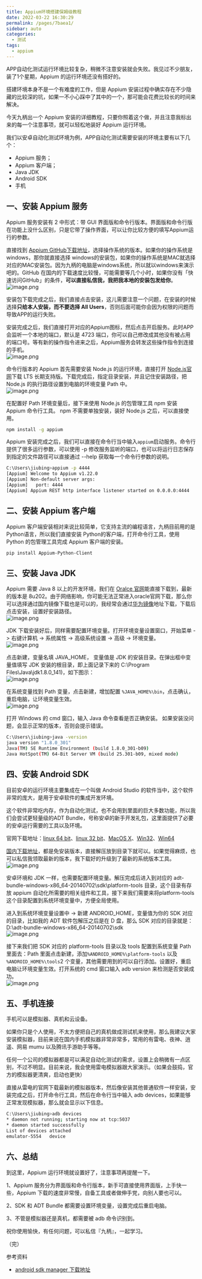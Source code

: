 ```yaml
---
title: Appium环境搭建保姆级教程
date: 2022-03-22 16:30:29
permalink: /pages/7baea1/
sidebar: auto
categories:
  - 测试
tags:
  - appium
---
```

APP自动化测试运行环境比较复杂，稍微不注意安装就会失败。我见过不少朋友，装了1个星期，Appium 的运行环境还没有搭好的。

搭建环境本身不是一个有难度的工作，但是 Appium 安装过程中确实存在不少隐藏的比较深的坑，如果一不小心踩中了其中的一个，那可能会花费比较长的时间来解决。

今天九柄出一个 Appium 安装的详细教程，只要你照着这个做，并且注意我标出来的每一个注意事项，就可以轻松地装好 Appium 运行环境。

我们以安卓自动化测试环境为例，APP自动化测试需要安装的环境主要有以下几个：

- Appium 服务；
- Appium 客户端；
- Java JDK
-  Android SDK
- 手机

<a name="P38g0"></a>
## 一、安装 Appium 服务

Appium 服务安装有 2 中形式：带 GUI 界面版和命令行版本。界面版和命令行版在功能上没什么区别，只是它带了操作界面，可以让你比较方便的填写Appium运行的参数。

直接找到 [Appium GitHub下载地址](https://github.com/appium/appium-desktop/releases)，选择操作系统的版本。如果你的操作系统是windows，那你就直接选择 windows的安装包，如果你的操作系统是MAC就选择对应的MAC安装包。因为九柄的电脑是windows系统，所以就以windows来演示吧的。GitHub 在国内的下载速度比较慢，可能需要等几个小时，如果你没有「快速访问GitHub」的条件，**可以直接私信我，我把我本地的安装包发给你**。<br />![image.png](https://cdn.nlark.com/yuque/0/2022/png/104618/1645884630717-d327422a-7bb8-4caa-be98-857a2253f798.png#clientId=ub0587c14-b074-4&crop=0&crop=0&crop=1&crop=1&from=paste&id=u30b2ea4f&margin=%5Bobject%20Object%5D&name=image.png&originHeight=731&originWidth=1053&originalType=binary&ratio=1&rotation=0&showTitle=true&size=69972&status=done&style=shadow&taskId=u76e9c239-530c-4d41-a79d-57ac9919d66&title=Appium%20%E4%B8%8B%E8%BD%BD%E7%95%8C%E9%9D%A2 "Appium 下载界面")

安装包下载完成之后，我们直接点击安装，这儿需要注意一个问题，在安装的时候选择**只给本人安装，而不要选择 All Users**，否则后面可能你会因为权限的问题而导致APP的运行失败。

安装完成之后，我们直接打开对应的Appium图标，然后点击开启服务。此时APP会监听一个本地的端口，默认是 4723 端口，你可以自己修改成其他没有被占用的端口号。等有新的操作指令进来之后，Appium服务会转发这些操作指令到连接的手机。<br />![image.png](https://cdn.nlark.com/yuque/0/2022/png/104618/1645887570481-b592b5f4-22ca-4144-bd11-2a07d91ed38a.png#clientId=ub0587c14-b074-4&crop=0&crop=0&crop=1&crop=1&from=paste&height=371&id=uaf4c5b3f&margin=%5Bobject%20Object%5D&name=image.png&originHeight=371&originWidth=794&originalType=binary&ratio=1&rotation=0&showTitle=true&size=28921&status=done&style=shadow&taskId=ub61236f2-0e1c-4985-923e-d30d1dd4a99&title=Appium%20%E5%90%AF%E5%8A%A8%E7%95%8C%E9%9D%A2&width=794 "Appium 启动界面")

命令行版本的 Appium 首先需要安装 Node.js 的运行环境，直接打开 [Node.js官网](https://nodejs.org/zh-cn/)下载 LTS 长期支持版。下载完成后，指定目录安装，并且记住安装路径，把 Node.js 的执行路径设置到电脑的环境变量 Path 中。<br />![image.png](https://cdn.nlark.com/yuque/0/2022/png/104618/1645887909695-47825aeb-333b-4b4c-87a2-90e9dab6b04e.png#clientId=ub0587c14-b074-4&crop=0&crop=0&crop=1&crop=1&from=paste&height=510&id=uf78950bd&margin=%5Bobject%20Object%5D&name=image.png&originHeight=510&originWidth=1061&originalType=binary&ratio=1&rotation=0&showTitle=true&size=75236&status=done&style=shadow&taskId=ubd6a1b19-ba66-4359-9d9f-457103cc97a&title=Node.js%20%E4%B8%8B%E8%BD%BD%E7%95%8C%E9%9D%A2&width=1061 "Node.js 下载界面")

在配置好 Path 环境变量后，接下来使用 Node.js 的包管理工具 npm 安装 Appium 命令行工具。 npm 不需要单独安装，装好 Node.js 之后，可以直接使用。
```bash
npm install -g appium
```

Appium 安装完成之后，我们可以直接在命令行当中输入`appium`启动服务。命令行提供了很多运行参数，可以使用 -p 修改服务监听的端口，也可以将运行日志保存到指定的文件路径可以直接通过 --help 获取每一个命令行参数的说明。
```bash
C:\Users\jiubing>appium -p 4444
[Appium] Welcome to Appium v1.22.0
[Appium] Non-default server args:
[Appium]   port: 4444
[Appium] Appium REST http interface listener started on 0.0.0.0:4444
```

<a name="fVEbG"></a>
## 二、安装 Appium 客户端

Appium 客户端安装相对来说比较简单，它支持主流的编程语言，九柄目前用的是Python语言，所以我们直接安装 Python的客户端，打开命令行工具，使用 Python 的包管理工具完成 Appium 客户端的安装。
```bash
pip install Appium-Python-Client
```

<a name="sfUBD"></a>
## 三、安装 Java JDK

Appium 需要 Java 8 以上的开发环境，我们在 [Oralce 官网](https://www.oracle.com/java/technologies/javase/javase8-archive-downloads.html)能直接下载到，最新的版本是 8u202。由于网络影响，你可能无法正常进入oracle官网下载，那么你可以选择通过国内镜像下载也是可以的，我经常会通过[华为镜像](https://mirrors.huaweicloud.com/java/jdk/8u202-b08/)地址下载，下载后点击安装，设置好安装路径。<br />![image.png](https://cdn.nlark.com/yuque/0/2022/png/104618/1645889729523-b42ec035-bf40-482c-a75f-f62eb726052f.png#clientId=uf8095ed9-fbcd-4&crop=0&crop=0&crop=1&crop=1&from=paste&height=345&id=ub472d777&margin=%5Bobject%20Object%5D&name=image.png&originHeight=345&originWidth=1178&originalType=binary&ratio=1&rotation=0&showTitle=true&size=51455&status=done&style=shadow&taskId=u86c0a184-3d0c-4fff-ac46-9f647700b9b&title=Java%20%E5%AE%98%E7%BD%91%E4%B8%8B%E8%BD%BD%E7%95%8C%E9%9D%A2&width=1178 "Java 官网下载界面")

JDK 下载安装好后，同样需要配置环境变量。打开环境变量设置窗口，开始菜单 -> 右键计算机 -> 系统属性 -> 高级系统设置 -> 高级  -> 环境变量。<br />![image.png](https://cdn.nlark.com/yuque/0/2022/png/104618/1645882039325-70606ccb-446b-4e87-b4de-897cc03aaca6.png#clientId=u462d509b-2ccd-4&crop=0&crop=0&crop=1&crop=1&from=paste&id=u8e2224c9&margin=%5Bobject%20Object%5D&name=image.png&originHeight=964&originWidth=973&originalType=url&ratio=1&rotation=0&showTitle=false&size=180644&status=done&style=shadow&taskId=u40d97767-56fb-4fd8-9d1b-f567aad6589&title=)

点击新建，变量名填 JAVA_HOME， 变量值是 JDK 的安装目录。在弹出框中变量值填写 JDK 安装的根目录，即上面记录下来的 C:\Program Files\Java\jdk1.8.0_141)，如下图示：<br />![image.png](https://cdn.nlark.com/yuque/0/2022/png/104618/1645882039510-28c35c70-27a0-4df8-aaa0-ee78d69e5e37.png#clientId=u462d509b-2ccd-4&crop=0&crop=0&crop=1&crop=1&from=paste&id=ua333b551&margin=%5Bobject%20Object%5D&name=image.png&originHeight=266&originWidth=1002&originalType=url&ratio=1&rotation=0&showTitle=false&size=44248&status=done&style=shadow&taskId=u85c1411b-ec3a-48a7-bd8f-0f9e3afa694&title=)

在系统变量找到 Path 变量，点击新建，增加配置 `%JAVA_HOME%\bin`，点击确认，重启电脑，让环境变量生效。<br />![image.png](https://cdn.nlark.com/yuque/0/2022/png/104618/1645891044356-8070f517-faa2-483e-b316-c7ec326a678f.png#clientId=u0ed8891e-84da-4&crop=0&crop=0&crop=1&crop=1&from=paste&height=346&id=ucda1e72e&margin=%5Bobject%20Object%5D&name=image.png&originHeight=346&originWidth=912&originalType=binary&ratio=1&rotation=0&showTitle=false&size=168092&status=done&style=shadow&taskId=u1e394fd3-c068-4186-96ff-1e0a38aab91&title=&width=912)

打开 Windows 的 cmd 窗口，输入 Java 命令查看是否正确安装。 如果安装没问题，会显示正常的版本，否则会提示错误。
```bash
C:\Users\jiubing>java -version
java version "1.8.0_301"
Java(TM) SE Runtime Environment (build 1.8.0_301-b09)
Java HotSpot(TM) 64-Bit Server VM (build 25.301-b09, mixed mode)
```

<a name="B2Ezy"></a>
## 四、安装 Android SDK

目前安卓的运行环境主要集成在一个叫做 Android Studio 的软件当中，这个软件非常的庞大，是用于安卓软件的集成开发环境。

这个软件非常吃内存，作为自动化测试，也不会用到里面的巨大多数功能，所以我们会尝试更轻量级的ADT Bundle，号称安卓的新手开发礼包，这里面提供了必要的安卓运行需要的工具以及环境。

官网下载地址：[linux 64 bit]()、[linux 32 bit](http://dl.google.com/android/adt/adt-bundle-linux-x86-20140702.zip)、[MacOS X](http://dl.google.com/android/adt/adt-bundle-mac-x86_64-20140702.zip)、[Win32](http://dl.google.com/android/adt/adt-bundle-windows-x86-20140702.zip)、[Win64](http://dl.google.com/android/adt/adt-bundle-windows-x86_64-20140702.zip)

[国内下载地址](https://www.androiddevtools.cn/)，都是免安装版本，直接解压放到目录下就可以。如果觉得麻烦，也可以私信我领取最新的版本，我下载好的升级到了最新的系统版本工具。![image.png](https://cdn.nlark.com/yuque/0/2022/png/104618/1645891863328-ca902a90-e598-4f3f-a145-71f46029bce7.png#clientId=u0ed8891e-84da-4&crop=0&crop=0&crop=1&crop=1&from=paste&height=269&id=uca57c525&margin=%5Bobject%20Object%5D&name=image.png&originHeight=269&originWidth=943&originalType=binary&ratio=1&rotation=0&showTitle=true&size=42877&status=done&style=shadow&taskId=u8e0deb95-7023-4a8c-acfa-844119b5d3f&title=ADT%20Bundle%20%E4%B8%8B%E8%BD%BD%E7%95%8C%E9%9D%A2&width=943 "ADT Bundle 下载界面")

安卓环境和 JDK 一样，也需要配置环境变量。解压完成后进入到对应的 adt-bundle-windows-x86_64-20140702\sdk\platform-tools 目录，这个目录有存放 appium 自动化所需要的相关组件和工具，接下来我们需要来将platform-tools这个目录配置到系统环境变量中，方便全局使用。

进入到系统环境变量设置中 -> 新建 ANDROID_HOME，变量值为你的 SDK 对应的目录，比如我的 ADT 软件包解压之后是在 D 盘，那么 SDK 对应的目录就是：D:\adt-bundle-windows-x86_64-20140702\sdk<br />![image.png](https://cdn.nlark.com/yuque/0/2022/png/104618/1645882041077-a44f7b5a-939e-44c3-a56d-3941c90e16cc.png#clientId=u462d509b-2ccd-4&crop=0&crop=0&crop=1&crop=1&from=paste&id=DWHDg&margin=%5Bobject%20Object%5D&name=image.png&originHeight=264&originWidth=1005&originalType=url&ratio=1&rotation=0&showTitle=false&size=43591&status=done&style=shadow&taskId=uff08bbe1-62bc-42c8-8980-0abe056cc26&title=)

接下来我们把 SDK 对应的 platform-tools 目录以及 tools 配置到系统变量 Path 里面去：Path 里面点击新建，添加`%ANDROID_HOME%\platform-tools` 以及 `%ANDROID_HOME%\tools`2 个变量，其他需要用到的可以自行添加。设置好，重启电脑让环境变量生效。打开系统的 cmd 窗口输入 adb version 来检测是否安装成功。<br />![image.png](https://cdn.nlark.com/yuque/0/2022/png/104618/1645892479512-f05066a3-3ef3-4d3a-b529-9010405b6d8a.png#clientId=u55608705-a8da-4&crop=0&crop=0&crop=1&crop=1&from=paste&height=370&id=u3dc807b1&margin=%5Bobject%20Object%5D&name=image.png&originHeight=370&originWidth=903&originalType=binary&ratio=1&rotation=0&showTitle=false&size=96235&status=done&style=shadow&taskId=u763472dc-1d0b-451b-8ea6-5c0e68f898f&title=&width=903)

<a name="mgCOc"></a>
## 五、手机连接

手机可以是模拟器、真机和云设备。

如果你只是个人使用，不太方便把自己的真机做成测试机来使用，那么我建议大家安装模拟器，目前来说在国内手机模拟器非常非常多，常用的有雷电、夜神、逍遥、网易 mumu 以及腾讯手游助手等等。

任何一个公司的模拟器都是可以满足自动化测试的需求，设置上会稍微有一点区别，不过不明显。目前来说，我会使用雷电模拟器跟大家演示。（如果会鼓捣，官方的模拟器更清爽，启动也更快）

直接从雷电的官网下载最新的模拟器版本，然后像安装其他普通软件一样安装，安装完成之后，打开命令行工具，然后在命令行当中输入 adb devices，如果能够正常发现模拟器，那么就会显示以下信息。
```bash
C:\Users\jiubing>adb devices
* daemon not running; starting now at tcp:5037
* daemon started successfully
List of devices attached
emulator-5554   device
```

<a name="s53cJ"></a>
## 六、总结

到这里，Appium 运行环境就设置好了，注意事项再提醒一下。

1、Appium 服务分为界面版和命令行版本，新手可直接使用界面版，上手快一些，Appium 下载的速度非常慢，自备工具或者做伸手党，向别人要也可以。

2、SDK 和 ADT Bundle 都需要设置环境变量，设置完成后重启电脑。

3、不管是模拟器还是真机，都需要被 adb 命令识别到。

祝你使用愉快，有任何问题，可以私信『九柄』，一起学习。

（完）

参考资料

- [android sdk manager 下载地址](https://androidsdkmanager.azurewebsites.net/)